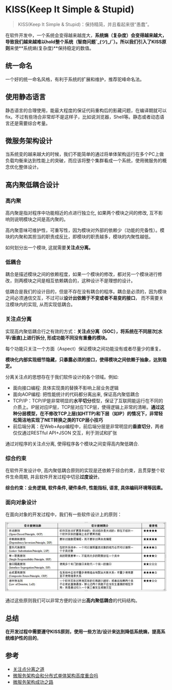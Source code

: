 # KISS(Keep It Simple & Stupid)

> KISS(Keep It Simple & Stupid)：保持精简，并且看起来很“愚蠢”。

在软件开发中，一个系统会变得越来越庞大，**系统熵（复杂度）**会变得越来越大，导致我们越来越难以hold整个系统（智商问题¯\_(ツ)_/¯）。所以我们引入了**KISS原则**来使**系统熵(复杂度)**保持稳定的数值。

## 统一命名

一个好的统一命名风格，有利于系统的扩展和维护，推荐驼峰命名法。

## 使用静态语言

静态语言的合理使用，能最大程度的保证代码重构后的影藏问题，在编译期就可以fix。不过有些场合非常却不是这样子，比如说浏览器，Shell等。静态或者动态语言还是需要综合考量。

## 微服务架构设计

当系统变的越来越大的时候，我们不能简单的通过将单体架构运行在多个PC上做负载均衡来达到性能上的突破，而应该将整个集群看成一个系统，使用微服务的概念优化整体设计。

## 高内聚低耦合设计

### 高内聚

高内聚是指对程序中功能相近的点进行独立化, 如果两个模块之间的修改, 互不影响则说明模块之间是高内聚的。

高内聚意味可维护性，可重写性，因为模块对外部的依赖少（功能的完备性）。模块的内聚和其担当的职责成反比，即模块的职责越多，模块的内聚性越低。

如何划分出一个模块, 这就需要**关注点分离。**

### 低耦合

耦合是描述模块之间的依赖程度，如果一个模块的修改，都对另一个模块进行修改，则两模块之间是相互依赖耦合的，这种设计不是理想的设计。

低耦合是我们的设计目的，但是不存在没有耦合的程序。耦合是必须的，因为模块之间必须通信交互，不过可以**设计出依赖于不变或者不易变的接口**， 而不需要关注模块内的实现, 从而实现低耦合。

### 关注点分离

实现高内聚低耦合行之有效的方式：**关注点分离（SOC），将系统在不同层次[水平/垂直]上进行拆分, 形成功能不同没有重叠的模块。**

每个功能只关注一个方面（Aspect）保证模块之间功能没有或者尽量少的重复。

**模块化内部实现细节隐藏，只暴露必须的接口，使得模块之间依赖于抽象，达到稳定。**

分离关注点的思想存在于我们软件设计的各个领域。例如:

* 面向接口编程: 具体实现类的替换不影响上层业务逻辑
* 面向AOP编程: 把性能统计的代码都分离出来, 保证高内聚低耦合
* TCP/IP：TCP/IP是非常明显的**水平切分**模型，保证了互联网能运行在不同的介质上。IP层对应IP层，TCP层对应TCP层，使得逻辑上非常的清晰。**通过这种分层模型，在不修改TCP上层(如HTTP)和下层（如IP）的情况下，非常轻松简洁地实现了NET转换之类的TCP层小技巧**
* 前后端分离：在Web+App编程中，前后端分层是非常明显的**垂直切分**，两者仅仅通过RESTful API+JSON 交互，利于测试和扩张

通过对程序的关注点分离, 使得程序各个模块之间变得高内聚低耦合.

### 综合约束

在软件开发设计中, 高内聚低耦合原则的实现是还依赖于综合约束，且贯穿整个软件生命周期, 并且软件开发过程中切忌**过度设计**。

**综合约束：业务逻辑, 软件条件, 硬件条件, 性能指标, 语言, 具体编码环境等因素。**

### 面向对象设计

在面向对象的开发过程中，我们有一些软件设计上的原则：

![面向对象设计原则](94dd27e0-674a-4a21-9cfa-593413203b84.jpg)

通过这些原则我们可以非常方便的设计出**高内聚低耦合**的代码结构。


## 总结

**在开发过程中需要遵守KISS原则，使用一些方法/设计来达到降低系统熵，提高系统维护性的目的**。

## 参考


* [关注点分离之道](http://book.51cto.com/art/200801/64938.htm)
* [微服务架构会和分布式单体架构高度重合吗](http://www.infoq.com/cn/news/2016/02/services-distributed-monolith)
* [微服务架构成功之路](http://www.infoq.com/cn/news/2015/07/success-of-microservices)